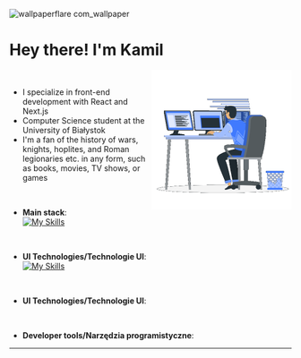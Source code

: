 ![wallpaperflare com_wallpaper](https://github.com/TheSinOfGreed/TheSinOfGreed/assets/80159294/becd95d0-422c-4e1b-9a7b-565f30f1b822)

<h1>Hey there! I'm Kamil</h1>

<picture> <img align="right" src="https://github.com/0xAbdulKhalid/0xAbdulKhalid/raw/main/assets/mdImages/Right_Side.gif" width = 250px></picture>

<br>

- I specialize in front-end development with React and Next.js
- Computer Science student at the University of Białystok
- I'm a fan of the history of wars, knights, hoplites, and Roman legionaries etc. in any form, such as books, movies, TV shows, or games

<br>

<p align="center">

- **Main stack**: </br>
    [![My Skills](https://skillicons.dev/icons?i=ts,js,react,redux,nextjs&theme=light)](https://skillicons.dev)
<br>   
    
- **UI Technologies/Technologie UI**: </br>
    [![My Skills](https://skillicons.dev/icons?i=css,sass,styledcomponents,bootstrap,materialui&theme=light)](https://skillicons.dev)


<br>

- **UI Technologies/Technologie UI**: </br>


    
<br>

- **Developer tools/Narzędzia programistyczne**: </br>


-----
